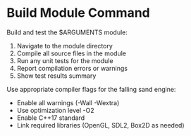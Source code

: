 # Build Module Command

Build and test the $ARGUMENTS module:

1. Navigate to the module directory
2. Compile all source files in the module
3. Run any unit tests for the module
4. Report compilation errors or warnings
5. Show test results summary

Use appropriate compiler flags for the falling sand engine:
- Enable all warnings (-Wall -Wextra)
- Use optimization level -O2
- Enable C++17 standard
- Link required libraries (OpenGL, SDL2, Box2D as needed)